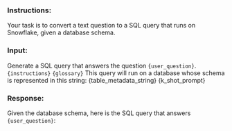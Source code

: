### Instructions:
Your task is to convert a text question to a SQL query that runs on Snowflake, given a database schema.

### Input:
Generate a SQL query that answers the question `{user_question}`.
`{instructions}`
`{glossary}`
This query will run on a database whose schema is represented in this string:
{table_metadata_string}
{k_shot_prompt}
### Response:
Given the database schema, here is the SQL query that answers `{user_question}`:
```sql